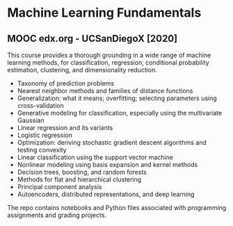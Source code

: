 # Machine Learning Fundamentals
## MOOC edx.org - UCSanDiegoX [2020]

This course provides a thorough grounding in a wide range of machine learning methods, for classification, regression, conditional probability estimation, clustering, and dimensionality reduction.
- Taxonomy of prediction problems
- Nearest neighbor methods and families of distance functions
- Generalization: what it means; overfitting; selecting parameters using cross-validation
- Generative modeling for classification, especially using the multivariate Gaussian
- Linear regression and its variants
- Logistic regression
- Optimization: deriving stochastic gradient descent algorithms and testing convexity
- Linear classification using the support vector machine
- Nonlinear modeling using basis expansion and kernel methods
- Decision trees, boosting, and random forests
- Methods for flat and hierarchical clustering
- Principal component analysis
- Autoencoders, distributed representations, and deep learning

The repo contains notebooks and Python files associated with programming assignments and grading projects.

